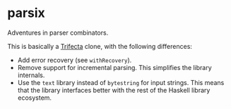# parsix

Adventures in parser combinators.

This is basically a [Trifecta](https://github.com/ekmett/trifecta) clone, with the following differences:

* Add error recovery (see `withRecovery`).
* Remove support for incremental parsing. This simplifies the library internals.
* Use the `text` library instead of `bytestring` for input strings. This means that the library interfaces better with the rest of the Haskell library ecosystem.

